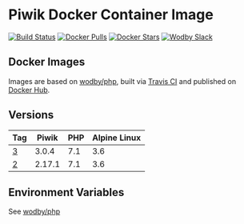 # Piwik Docker Container Image

[![Build Status](https://travis-ci.org/wodby/piwik.svg?branch=master)](https://travis-ci.org/wodby/piwik)
[![Docker Pulls](https://img.shields.io/docker/pulls/wodby/piwik.svg)](https://hub.docker.com/r/wodby/piwik)
[![Docker Stars](https://img.shields.io/docker/stars/wodby/piwik.svg)](https://hub.docker.com/r/wodby/piwik)
[![Wodby Slack](http://slack.wodby.com/badge.svg)](http://slack.wodby.com)

## Docker Images

Images are based on [wodby/php](https://github.com/wodby/php), built via [Travis CI](https://travis-ci.org/wodby/piwik) and published on [Docker Hub](https://hub.docker.com/r/wodby/piwik). 

## Versions

| Tag                                                          | Piwik  | PHP | Alpine Linux |
| ------------------------------------------------------------ | ------ | --- | ------------ |
| [3](https://github.com/wodby/piwik/tree/master/3/Dockerfile) | 3.0.4  | 7.1 | 3.6          |
| [2](https://github.com/wodby/piwik/tree/master/2/Dockerfile) | 2.17.1 | 7.1 | 3.6          |

## Environment Variables

See [wodby/php](https://github.com/wodby/php)
